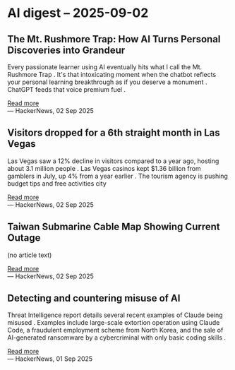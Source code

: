 # AI digest – 2025-09-02

## The Mt. Rushmore Trap: How AI Turns Personal Discoveries into Grandeur

Every passionate learner using AI eventually hits what I call the Mt. Rushmore Trap . It's that intoxicating moment when the chatbot reflects your personal learning breakthrough as if you deserve a monument . ChatGPT feeds that voice premium fuel .

[Read more](https://medium.com/@ivanmworozi_52873/the-mt-rushmore-trap-how-ai-turns-personal-discoveries-into-delusions-of-grandeur-63d47275af22)  
— HackerNews, 02 Sep 2025

## Visitors dropped for a 6th straight month in Las Vegas

Las Vegas saw a 12% decline in visitors compared to a year ago, hosting about 3.1 million people . Las Vegas casinos kept $1.36 billion from gamblers in July, up 4% from a year earlier . The tourism agency is pushing budget tips and free activities city

[Read more](https://www.cbsnews.com/news/las-vegas-visitors-tourism-drop-sin-city/)  
— HackerNews, 02 Sep 2025

## Taiwan Submarine Cable Map Showing Current Outage

(no article text)

[Read more](https://smc.peering.tw/)  
— HackerNews, 02 Sep 2025

## Detecting and countering misuse of AI

Threat Intelligence report details several recent examples of Claude being misused . Examples include large-scale extortion operation using Claude Code, a fraudulent employment scheme from North Korea, and the sale of AI-generated ransomware by a cybercriminal with only basic coding skills .

[Read more](https://www.anthropic.com/news/detecting-countering-misuse-aug-2025)  
— HackerNews, 01 Sep 2025
